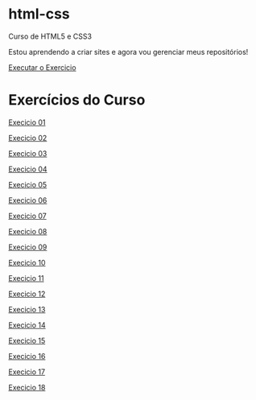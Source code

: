 # html-css
 Curso de HTML5 e CSS3

Estou aprendendo a criar sites e agora vou gerenciar meus repositórios!

<a href="https://gabrielbaiadias.github.io/html-css/">Executar o Exercicio</a>

<h1>Exercícios do Curso</h1>
<a href="https://gabrielbaiadias.github.io/html-css/Exercicios/ex-001/"><p>Execicio 01</p></a>
<a href="https://gabrielbaiadias.github.io/html-css/Exercicios/ex002/"><p>Execicio 02</p></a>
<a href="https://gabrielbaiadias.github.io/html-css/Exercicios/ex003/"><p>Execicio 03</p></a>
<a href="https://gabrielbaiadias.github.io/html-css/Exercicios/ex004/"><p>Execicio 04</p></a>
<a href="https://gabrielbaiadias.github.io/html-css/Exercicios/ex005/"><p>Execicio 05</p></a>
<a href="https://gabrielbaiadias.github.io/html-css/Exercicios/ex006/"><p>Execicio 06</p></a>
<a href="https://gabrielbaiadias.github.io/html-css/Exercicios/ex007/"><p>Execicio 07</p></a>
<a href="https://gabrielbaiadias.github.io/html-css/Exercicios/ex008/"><p>Execicio 08</p></a>
<a href="https://gabrielbaiadias.github.io/html-css/Exercicios/ex009/"><p>Execicio 09</p></a>
<a href="https://gabrielbaiadias.github.io/html-css/Exercicios/ex010/"><p>Execicio 10</p></a>
<a href="https://gabrielbaiadias.github.io/html-css/Exercicios/ex011/"><p>Execicio 11</p></a>
<a href="https://gabrielbaiadias.github.io/html-css/Exercicios/ex012/"><p>Execicio 12</p></a>
<a href="https://gabrielbaiadias.github.io/html-css/Exercicios/ex013/"><p>Execicio 13</p></a>
<a href="https://gabrielbaiadias.github.io/html-css/Exercicios/ex014/"><p>Execicio 14</p></a>
<a href="https://gabrielbaiadias.github.io/html-css/Exercicios/ex015/"><p>Execicio 15</p></a>
<a href="https://gabrielbaiadias.github.io/html-css/Exercicios/ex016/"><p>Execicio 16</p></a>
<a href="https://gabrielbaiadias.github.io/html-css/Exercicios/ex017/"><p>Execicio 17</p></a>
<a href="https://gabrielbaiadias.github.io/html-css/Exercicios/ex018/"><p>Execicio 18</p></a>